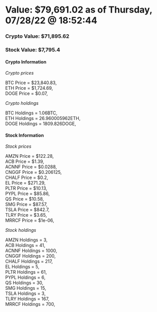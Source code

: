 # Value: $79,691.02 as of Thursday, 07/28/22 @ 18:52:44 

### Crypto Value: $71,895.62

### Stock Value: $7,795.4

#### Crypto Information 
*Crypto prices* 

BTC Price = $23,840.83,  
ETH Price = $1,724.69,  
DOGE Price = $0.07,  


*Crypto holdings* 

BTC Holdings = 1.06BTC,  
ETH Holdings = 26.960005962ETH,  
DOGE Holdings = 1809.826DOGE,  


#### Stock Information 

*Stock prices* 

AMZN Price = $122.28,  
ACB Price = $1.39,  
ACNNF Price = $0.0288,  
CNGGF Price = $0.206125,  
CHALF Price = $0.2,  
EL Price = $271.29,  
PLTR Price = $10.13,  
PYPL Price = $85.86,  
QS Price = $10.58,  
SMG Price = $87.57,  
TSLA Price = $842.7,  
TLRY Price = $3.65,  
MRRCF Price = $1e-06,  


*Stock holdings* 

AMZN Holdings = 3,  
ACB Holdings = 41,  
ACNNF Holdings = 1000,  
CNGGF Holdings = 200,  
CHALF Holdings = 217,  
EL Holdings = 5,  
PLTR Holdings = 61,  
PYPL Holdings = 6,  
QS Holdings = 30,  
SMG Holdings = 15,  
TSLA Holdings = 3,  
TLRY Holdings = 167,  
MRRCF Holdings = 700,  


